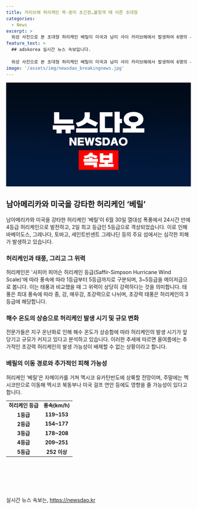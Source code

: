```yaml
---
title: 카리브해 허리케인 북·중미 초긴장…불청객 때 이른 초대형
categories:
  - News
excerpt: >
  위성 사진으로 본 초대형 허리케인 베릴이 미국과 남미 사이 카리브해에서 발생하여 6명의 사망을 일으키고 추가 피해 가능성에 주목을 받고 있다. 이번 허리케인은 7월에 발생한 것으로, 풍속은 5등급에 해당하며 지난 6월 30일에 열대성 폭풍에서 24시간 만에 4등급 허리케인으로 발전했다. 전문가들은 해수 온도 상승으로 허리케인의 발생 시점과 규모가 변화하고 있으며, 이러한 추세에 따라 추가적인 초강력 허리케인의 발생 가능성이 배제되지 않고 있다. 3일 자메이카를 거쳐 4일 멕시코 유카탄반도에 상륙할 전망이며, 주말에는 멕시코만으로 이동해 멕시코 북동부나 미국 걸프 연안에도 영향을 줄 가능성이 있다.
feature_text: >
  ## adskorea 실시간 뉴스 속보입니다.

  위성 사진으로 본 초대형 허리케인 베릴이 미국과 남미 사이 카리브해에서 발생하여 6명의 사망을 일으키고 추가 피해 가능성에 주목을 받고 있다. 이번 허리케인은 7월에 발생한 것으로, 풍속은 5등급에 해당하며 지난 6월 30일에 열대성 폭풍에서 24시간 만에 4등급 허리케인으로 발전했다. 전문가들은 해수 온도 상승으로 허리케인의 발생 시점과 규모가 변화하고 있으며, 이러한 추세에 따라 추가적인 초강력 허리케인의 발생 가능성이 배제되지 않고 있다. 3일 자메이카를 거쳐 4일 멕시코 유카탄반도에 상륙할 전망이며, 주말에는 멕시코만으로 이동해 멕시코 북동부나 미국 걸프 연안에도 영향을 줄 가능성이 있다.
image: '/assets/img/newsdao_breakingnews.jpg'
---
```


<p><img src="/assets/img/newsdao_breakingnews.jpg" alt="adskorea 속보" /></p>

<h2 data-ke-size="size26">남아메리카와 미국을 강타한 허리케인 ‘베릴’</h2>

<p data-ke-size="size16">남아메리카와 미국을 강타한 허리케인 ‘베릴’이 6월 30일 열대성 폭풍에서 24시간 만에 4등급 허리케인으로 발전하고, 2일 최고 등급인 5등급으로 격상되었습니다. 이로 인해 바베이도스, 그레나다, 토바고, 세인트빈센트 그레나딘 등의 주요 섬에서는 심각한 피해가 발생하고 있습니다.</p>

<h3 data-ke-size="size24">허리케인과 태풍, 그리고 그 위력</h3>

<p data-ke-size="size16">허리케인은 '사피어 피어슨 허리케인 등급(Saffir-Simpson Hurricane Wind Scale)'에 따라 풍속에 따라 1등급부터 5등급까지로 구분되며, 3~5등급을 메이저급으로 봅니다. 이는 태풍과 비교했을 때 그 위력이 상당히 강력하다는 것을 의미합니다. 태풍은 최대 풍속에 따라 중, 강, 매우강, 초강력으로 나뉘며, 초강력 태풍은 허리케인의 3등급에 해당합니다.</p>

<h3 data-ke-size="size24">해수 온도의 상승으로 허리케인 발생 시기 및 규모 변화</h3>

<p data-ke-size="size16">전문가들은 지구 온난화로 인해 해수 온도가 상승함에 따라 허리케인의 발생 시기가 앞당기고 규모가 커지고 있다고 분석하고 있습니다. 이러한 추세에 따르면 올여름에는 추가적인 초강력 허리케인의 발생 가능성이 배제할 수 없는 상황이라고 합니다.</p>

<h3 data-ke-size="size24">베릴의 이동 경로와 추가적인 피해 가능성</h3>

<p data-ke-size="size16">허리케인 ‘베릴’은 자메이카를 거쳐 멕시코 유카탄반도에 상륙할 전망이며, 주말에는 멕시코만으로 이동해 멕시코 북동부나 미국 걸프 연안 등에도 영향을 줄 가능성이 있다고 합니다.</p>

<table>
    <tr>
        <td style="text-align: center; height: 17px;"><b>허리케인 등급</b></td>
        <td style="text-align: center; height: 17px;"><b>풍속(km/h)</b></td>
    </tr>
    <tr>
        <td style="text-align: center; height: 17px;"><b>1등급</b></td>
        <td style="text-align: center; height: 17px;"><b>119~153</b></td>
    </tr>
    <tr>
        <td style="text-align: center; height: 17px;"><b>2등급</b></td>
        <td style="text-align: center; height: 17px;"><b>154~177</b></td>
    </tr>
    <tr>
        <td style="text-align: center; height: 17px;"><b>3등급</b></td>
        <td style="text-align: center; height: 17px;"><b>178~208</b></td>
    </tr>
    <tr>
        <td style="text-align: center; height: 17px;"><b>4등급</b></td>
        <td style="text-align: center; height: 17px;"><b>209~251</b></td>
    </tr>
    <tr>
        <td style="text-align: center; height: 17px;"><b>5등급</b></td>
        <td style="text-align: center; height: 17px;"><b>252 이상</b></td>
    </tr>
</table>

<p data-ke-size="size16">&nbsp;</p>

<p data-ke-size="size16">&nbsp;</p>

<p data-ke-size="size16">&nbsp;</p>
실시간 뉴스 속보는, <a href="https://newsdao.kr" rel="dofollow">https://newsdao.kr</a>


